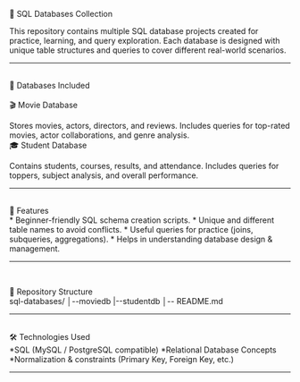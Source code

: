 📂 SQL Databases Collection

This repository contains multiple SQL database projects created for practice, learning, and query exploration. Each database is designed with unique table structures and queries to cover different real-world scenarios.
<hr>
<br>
📑 Databases Included
<br>
<br>
🎬 Movie Database

Stores movies, actors, directors, and reviews.
Includes queries for top-rated movies, actor collaborations, and genre analysis.
<br>
🎓 Student Database

Contains students, courses, results, and attendance.
Includes queries for toppers, subject analysis, and overall performance.
<hr>
<br>
🚀 Features
<br>
* Beginner-friendly SQL schema creation scripts.
* Unique and different table names to avoid conflicts.
* Useful queries for practice (joins, subqueries, aggregations).
* Helps in understanding database design & management.
<hr>
<br>

📂 Repository Structure
<br>
sql-databases/
│--moviedb
|--studentdb
│-- README.md
<hr>
<br>
🛠️ Technologies Used
<br>
*SQL (MySQL / PostgreSQL compatible)
*Relational Database Concepts
*Normalization & constraints (Primary Key, Foreign Key, etc.)
<hr>
